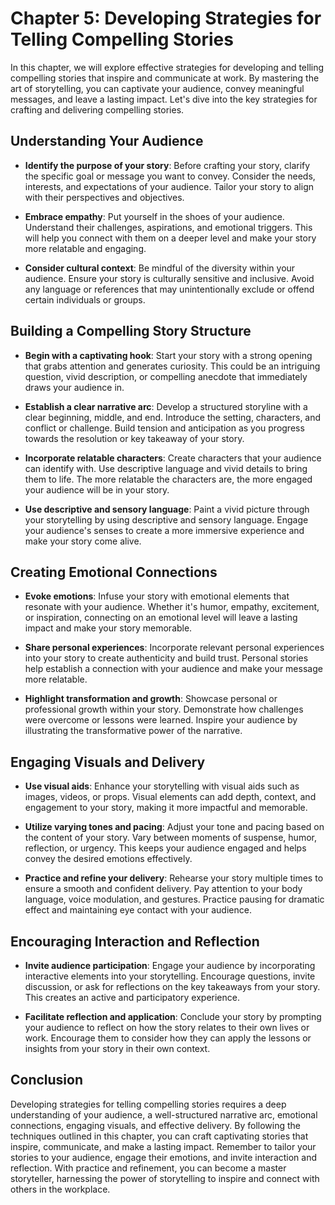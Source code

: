 Chapter 5: Developing Strategies for Telling Compelling Stories
===============================================================

In this chapter, we will explore effective strategies for developing and telling compelling stories that inspire and communicate at work. By mastering the art of storytelling, you can captivate your audience, convey meaningful messages, and leave a lasting impact. Let's dive into the key strategies for crafting and delivering compelling stories.

Understanding Your Audience
---------------------------

* **Identify the purpose of your story**: Before crafting your story, clarify the specific goal or message you want to convey. Consider the needs, interests, and expectations of your audience. Tailor your story to align with their perspectives and objectives.

* **Embrace empathy**: Put yourself in the shoes of your audience. Understand their challenges, aspirations, and emotional triggers. This will help you connect with them on a deeper level and make your story more relatable and engaging.

* **Consider cultural context**: Be mindful of the diversity within your audience. Ensure your story is culturally sensitive and inclusive. Avoid any language or references that may unintentionally exclude or offend certain individuals or groups.

Building a Compelling Story Structure
-------------------------------------

* **Begin with a captivating hook**: Start your story with a strong opening that grabs attention and generates curiosity. This could be an intriguing question, vivid description, or compelling anecdote that immediately draws your audience in.

* **Establish a clear narrative arc**: Develop a structured storyline with a clear beginning, middle, and end. Introduce the setting, characters, and conflict or challenge. Build tension and anticipation as you progress towards the resolution or key takeaway of your story.

* **Incorporate relatable characters**: Create characters that your audience can identify with. Use descriptive language and vivid details to bring them to life. The more relatable the characters are, the more engaged your audience will be in your story.

* **Use descriptive and sensory language**: Paint a vivid picture through your storytelling by using descriptive and sensory language. Engage your audience's senses to create a more immersive experience and make your story come alive.

Creating Emotional Connections
------------------------------

* **Evoke emotions**: Infuse your story with emotional elements that resonate with your audience. Whether it's humor, empathy, excitement, or inspiration, connecting on an emotional level will leave a lasting impact and make your story memorable.

* **Share personal experiences**: Incorporate relevant personal experiences into your story to create authenticity and build trust. Personal stories help establish a connection with your audience and make your message more relatable.

* **Highlight transformation and growth**: Showcase personal or professional growth within your story. Demonstrate how challenges were overcome or lessons were learned. Inspire your audience by illustrating the transformative power of the narrative.

Engaging Visuals and Delivery
-----------------------------

* **Use visual aids**: Enhance your storytelling with visual aids such as images, videos, or props. Visual elements can add depth, context, and engagement to your story, making it more impactful and memorable.

* **Utilize varying tones and pacing**: Adjust your tone and pacing based on the content of your story. Vary between moments of suspense, humor, reflection, or urgency. This keeps your audience engaged and helps convey the desired emotions effectively.

* **Practice and refine your delivery**: Rehearse your story multiple times to ensure a smooth and confident delivery. Pay attention to your body language, voice modulation, and gestures. Practice pausing for dramatic effect and maintaining eye contact with your audience.

Encouraging Interaction and Reflection
--------------------------------------

* **Invite audience participation**: Engage your audience by incorporating interactive elements into your storytelling. Encourage questions, invite discussion, or ask for reflections on the key takeaways from your story. This creates an active and participatory experience.

* **Facilitate reflection and application**: Conclude your story by prompting your audience to reflect on how the story relates to their own lives or work. Encourage them to consider how they can apply the lessons or insights from your story in their own context.

Conclusion
----------

Developing strategies for telling compelling stories requires a deep understanding of your audience, a well-structured narrative arc, emotional connections, engaging visuals, and effective delivery. By following the techniques outlined in this chapter, you can craft captivating stories that inspire, communicate, and make a lasting impact. Remember to tailor your stories to your audience, engage their emotions, and invite interaction and reflection. With practice and refinement, you can become a master storyteller, harnessing the power of storytelling to inspire and connect with others in the workplace.
